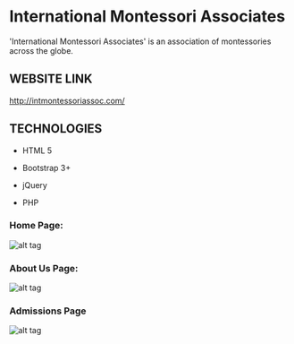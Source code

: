 # International Montessori Associates
'International Montessori Associates' is an association of montessories across the globe.


## WEBSITE LINK ##

http://intmontessoriassoc.com/


## TECHNOLOGIES ##

- HTML 5

- Bootstrap 3+

- jQuery

- PHP

### Home Page: ###

![alt tag](https://cloud.githubusercontent.com/assets/21244627/21260202/b31cb4ce-c3a6-11e6-87de-f106780b1362.png)

### About Us Page: ###

![alt tag](https://cloud.githubusercontent.com/assets/21244627/21260204/b465e9e0-c3a6-11e6-89f0-28a2adc4c5ad.png)

### Admissions Page ###

![alt tag](https://cloud.githubusercontent.com/assets/21244627/21260208/b6286582-c3a6-11e6-9e9c-58017919cc61.png)